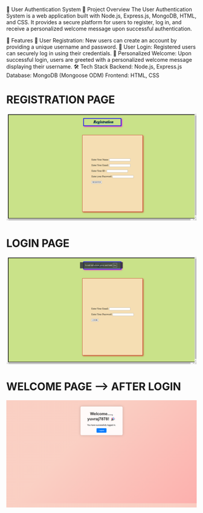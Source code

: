 🔐 User Authentication System
📌 Project Overview
The User Authentication System is a web application built with Node.js, Express.js, MongoDB, HTML, and CSS. It provides a secure platform for users to register, log in, and receive a personalized welcome message upon successful authentication.

🚀 Features
📝 User Registration: New users can create an account by providing a unique username and password.
🔑 User Login: Registered users can securely log in using their credentials.
👋 Personalized Welcome: Upon successful login, users are greeted with a personalized welcome message displaying their username.
🛠 Tech Stack
Backend: Node.js, Express.js
Database: MongoDB (Mongoose ODM)
Frontend: HTML, CSS
<H1> REGISTRATION PAGE </H1>
<img src="https://github.com/Yuvrajj07/Simple-authenticator-using-node.js/blob/main/images/%7B43BA4A00-9C88-41DA-81BA-EF33BB2AA0D1%7D.png">

<H1> LOGIN PAGE </H1>
<img src="https://github.com/Yuvrajj07/Simple-authenticator-using-node.js/blob/main/images/%7B38DEC264-255F-4A73-898B-D3E7E900806E%7D.png">

<H1> WELCOME PAGE -->   AFTER LOGIN </H1>
<img src="https://github.com/Yuvrajj07/Simple-authenticator-using-node.js/blob/main/images/%7B146CE41F-6F96-42FF-92F0-F0C1CEC1933F%7D.png">
